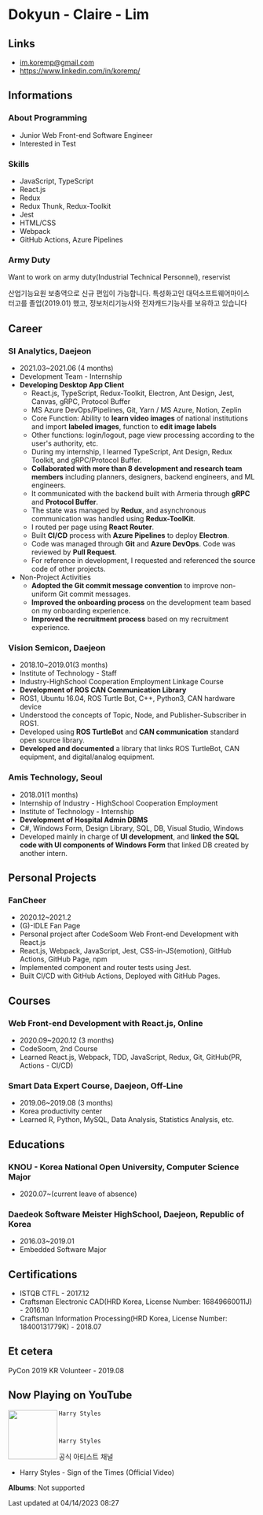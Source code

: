 # Dokyun - Claire -  Lim

## Links

* <im.koremp@gmail.com>
* <https://www.linkedin.com/in/koremp/>

## Informations

### About Programming

* Junior Web Front-end Software Engineer
* Interested in Test 

### Skills

* JavaScript, TypeScript
* React.js
* Redux
* Redux Thunk, Redux-Toolkit
* Jest
* HTML/CSS
* Webpack
* GitHub Actions, Azure Pipelines

### Army Duty

Want to work on army duty(Industrial Technical Personnel), reservist

산업기능요원 보충역으로 신규 편입이 가능합니다. 특성화고인 대덕소프트웨어마이스터고를 졸업(2019.01) 했고, 정보처리기능사와 전자캐드기능사를 보유하고 있습니다

## Career

### SI Analytics, Daejeon

* 2021.03~2021.06 (4 months)
* Development Team - Internship
* **Developing Desktop App Client**
  * React.js, TypeScript, Redux-Toolkit, Electron, Ant Design, Jest, Canvas, gRPC, Protocol Buffer
  * MS Azure DevOps/Pipelines, Git, Yarn / MS Azure, Notion, Zeplin
  * Core Function: Ability to **learn video images** of national institutions and import **labeled images**, function to **edit image labels**
  * Other functions: login/logout, page view processing according to the user's authority, etc.
  * During my internship, I learned TypeScript, Ant Design, Redux Toolkit, and gRPC/Protocol Buffer.
  * **Collaborated with more than 8 development and research team members** including planners, designers, backend engineers, and ML engineers.
  * It communicated with the backend built with Armeria through **gRPC** and **Protocol Buffer**.
  * The state was managed by **Redux**, and asynchronous communication was handled using **Redux-ToolKit**.
  * I routed per page using **React Router**.
  * Built **CI/CD** process with **Azure Pipelines** to deploy **Electron**.
  * Code was managed through **Git** and **Azure DevOps**. Code was reviewed by **Pull Request**.
  * For reference in development, I requested and referenced the source code of other projects.
* Non-Project Activities
  * **Adopted the Git commit message convention** to improve non-uniform Git commit messages.
  * **Improved the onboarding process** on the development team based on my onboarding experience.
  * **Improved the recruitment process** based on my recruitment experience.

### Vision Semicon, Daejeon

* 2018.10~2019.01(3 months)
* Institute of Technology - Staff
* Industry-HighSchool Cooperation Employment Linkage Course
* **Development of ROS CAN Communication Library**
* ROS1, Ubuntu 16.04, ROS Turtle Bot, C++, Python3, CAN hardware device
* Understood the concepts of Topic, Node, and Publisher-Subscriber in ROS1.
* Developed using **ROS TurtleBot** and **CAN communication** standard open source library.
* **Developed and documented** a library that links ROS TurtleBot, CAN equipment, and digital/analog equipment.

### Amis Technology, Seoul

* 2018.01(1 months)
* Internship of Industry - HighSchool Cooperation Employment
* Institute of Technology - Internship
* **Development of Hospital Admin DBMS**
* C#, Windows Form, Design Library, SQL, DB, Visual Studio, Windows
* Developed mainly in charge of **UI development**, and **linked the SQL code with UI components of Windows Form** that linked DB created by another intern.

## Personal Projects

### FanCheer

* 2020.12~2021.2
* (G)-IDLE Fan Page
* Personal project after CodeSoom Web Front-end Development with React.js
* React.js, Webpack, JavaScript, Jest, CSS-in-JS(emotion), GitHub Actions, GitHub Page, npm
* Implemented component and router tests using Jest.
* Built CI/CD with GitHub Actions, Deployed with GitHub Pages.


## Courses

### Web Front-end Development with React.js, Online

* 2020.09~2020.12 (3 months)
* CodeSoom, 2nd Course
* Learned React.js, Webpack, TDD, JavaScript, Redux, Git, GitHub(PR, Actions - CI/CD)

### Smart Data Expert Course, Daejeon, Off-Line

* 2019.06~2019.08 (3 months)
* Korea productivity center
* Learned R, Python, MySQL, Data Analysis, Statistics Analysis, etc.

## Educations

### KNOU - Korea National Open University, Computer Science Major
* 2020.07~(current leave of absence)

### Daedeok Software Meister HighSchool, Daejeon, Republic of Korea

* 2016.03~2019.01
* Embedded Software Major 

## Certifications

* ISTQB CTFL - 2017.12
* Craftsman Electronic CAD(HRD Korea, License Number: 16849660011J) - 2016.10
* Craftsman Information Processing(HRD Korea, License Number: 18400131779K) - 2018.07

## Et cetera

PyCon 2019 KR Volunteer - 2019.08


## Now Playing on YouTube

[<img align="left" width="100" src="">](https://www.youtube.com/@HarryStylesVEVO)


  
    Harry Styles
  
  
  
    Harry Styles
  




  공식 아티스트 채널


 - Harry Styles - Sign of the Times (Official Video)

**Albums**: Not supported

Last updated at 04/14/2023 08:27
